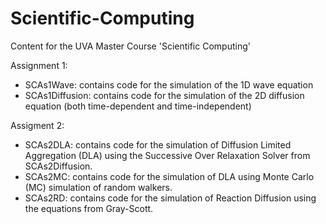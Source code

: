 # Scientific-Computing

Content for the UVA Master Course 'Scientific Computing'

Assignment 1: 
* SCAs1Wave: contains code for the simulation of the 1D wave equation
* SCAs1Diffusion: contains code for the simulation of the 2D diffusion equation (both time-dependent and time-independent)

Assigment 2:
* SCAs2DLA: contains code for the simulation of Diffusion Limited Aggregation (DLA) using the Successive Over Relaxation Solver from SCAs2Diffusion.
* SCAs2MC: contains code for the simulation of DLA using Monte Carlo (MC) simulation of random walkers.
* SCAs2RD: contains code for the simulation of Reaction Diffusion using the equations from Gray-Scott.

